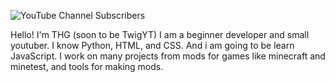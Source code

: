 ![YouTube Channel Subscribers](https://img.shields.io/youtube/channel/subscribers/UCNU6ek8SdZk852BlprhJSBA?style=flat&logo=youtube)

Hello! I'm THG (soon to be TwigYT)
I am a beginner developer and small youtuber.
I know Python, HTML, and CSS. And i am going to be learn JavaScript.
I work on many projects from mods for games like minecraft and minetest, and tools for making mods.
